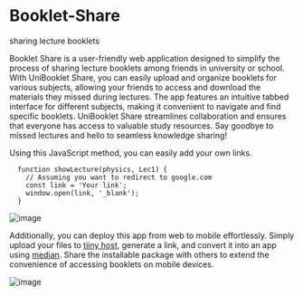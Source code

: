 # Booklet-Share
sharing lecture booklets

Booklet Share is a user-friendly web application designed to simplify the process of sharing lecture booklets among friends in university or school. With UniBooklet Share, you can easily upload and organize booklets for various subjects, allowing your friends to access and download the materials they missed during lectures. The app features an intuitive tabbed interface for different subjects, making it convenient to navigate and find specific booklets. UniBooklet Share streamlines collaboration and ensures that everyone has access to valuable study resources. Say goodbye to missed lectures and hello to seamless knowledge sharing!

Using this JavaScript method, you can easily add your own links.
```
  function showLecture(physics, Lec1) {
    // Assuming you want to redirect to google.com
    const link = 'Your link';
    window.open(link, '_blank');
  }
```
![image](https://github.com/itsmadson/Booklet-Share/assets/67187216/34f768ee-ba0a-4215-9044-1935a752f58b)

Additionally, you can deploy this app from web to mobile effortlessly. Simply upload your files to [tiiny host](https://tiiny.host), generate a link, and convert it into an app using [median](https://median.co). Share the installable package with others to extend the convenience of accessing booklets on mobile devices.

![image](https://github.com/itsmadson/Booklet-Share/assets/67187216/308841d2-495b-4ca9-879f-354b0e244ac0)
